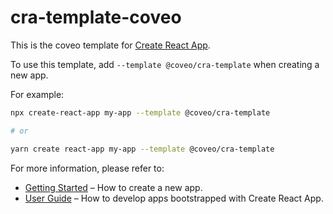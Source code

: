 # cra-template-coveo

This is the coveo template for [Create React App](https://github.com/facebook/create-react-app).

To use this template, add `--template @coveo/cra-template` when creating a new app.

For example:

```sh
npx create-react-app my-app --template @coveo/cra-template

# or

yarn create react-app my-app --template @coveo/cra-template
```

For more information, please refer to:

- [Getting Started](https://create-react-app.dev/docs/getting-started) – How to create a new app.
- [User Guide](https://create-react-app.dev) – How to develop apps bootstrapped with Create React App.
